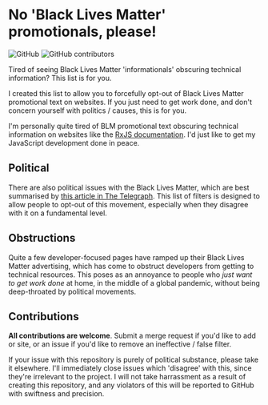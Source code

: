 # No 'Black Lives Matter' promotionals, please!

![GitHub](https://img.shields.io/github/license/resynth1943/no-blm-promos?style=plastic)
![GitHub contributors](https://img.shields.io/github/contributors-anon/resynth1943/no-blm-promos?style=plastic)

Tired of seeing Black Lives Matter 'informationals' obscuring technical information? This list is for you. 
 
I created this list to allow you to forcefully opt-out of Black Lives Matter promotional text on websites. If you just need to get work done, and don't concern yourself with politics / causes, this is for you.

I'm personally quite tired of BLM promotional text obscuring technical information on websites like the [RxJS documentation](https://rxjs.io). I'd just like to get my JavaScript development done in peace.

## Political

There are also political issues with the Black Lives Matter, which are best summarised by [this article in The Telegraph](https://www.telegraph.co.uk/news/2020/06/28/does-black-lives-matter-care-black-lives-white-people-threatening/). This list of filters is designed to allow people to opt-out of this movement, especially when they disagree with it on a fundamental level.

## Obstructions

Quite a few developer-focused pages have ramped up their Black Lives Matter advertising, which has come to obstruct developers from getting to technical resources. This poses as an annoyance to people who *just want to get work done* at home, in the middle of a global pandemic, without being deep-throated by political movements.

## Contributions

**All contributions are welcome**. Submit a merge request if you'd like to add or site, or an issue if you'd like to remove an ineffective / false filter.

If your issue with this repository is purely of political substance, please take it elsewhere. I'll immediately close issues which 'disagree' with this, since they're irrelevant to the project. I will not take harrassment as a result of creating this repository, and any violators of this will be reported to GitHub with swiftness and precision.
